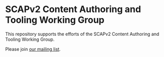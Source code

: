 # SCAPv2 Content Authoring and Tooling Working Group

This repository supports the efforts of the SCAPv2 Content Authoring and Tooling Working Group.

Please join [our mailing list](https://groups.google.com/forum/?utm_medium=email&utm_source=footer#!forum/scap-content-tooling).
